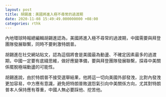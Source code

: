 ```yaml
---
layout: post
title: 胡錫進：美國將進入極不尋常的過渡期
date: 2020-11-08 15:49:49.000000000 +08:00
categories: rthk
---
```


內地環球時報總編輯胡錫進認為，美國將進入極不尋常的過渡期，中國需要與拜登團隊發展聯繫，同時不要剌激特朗普。

胡錫進在社交網站貼文，認為這個將會是美國最為動盪、不確定因素最多的過渡期，中國一定要有底綫思維，做好應變準備，要與拜登團隊發展聯繫，探尋中美關係擺脫極端動盪的可能性。

胡錫進說，由於特朗普不接受選舉結果，他將這一切向美國外部發洩，比對內發洩更加容易，中方應有意識，避免把特朗普敗選怨氣引向中美關係方向，尤其對特朗普本人保持應有尊重，中國人無必要踩他、挖苦他。
